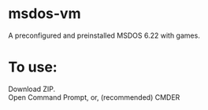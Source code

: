 # msdos-vm
A preconfigured and preinstalled MSDOS 6.22 with games.
# To use:
Download ZIP. <br>
Open Command Prompt, or, (recommended) CMDER <br>
